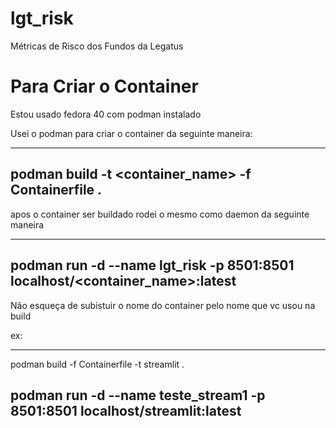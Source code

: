 # lgt_risk
Métricas de Risco dos Fundos da Legatus


# Para Criar o Container
Estou usado fedora 40 com podman instalado

Usei o podman para criar o container da seguinte maneira:

---
 podman build -t <container_name> -f Containerfile .
---

apos o container ser buildado rodei o mesmo como daemon da seguinte maneira

---
 podman run -d --name lgt_risk -p 8501:8501 localhost/<container_name>:latest
---

 Não esqueça de subistuir o nome do container pelo nome que vc usou na build

 ex: 

---
  podman build -f Containerfile -t streamlit .

  podman run -d --name teste_stream1 -p 8501:8501 localhost/streamlit:latest
---
